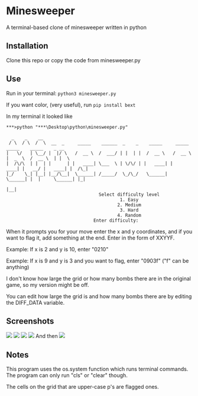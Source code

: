 # Minesweeper
A terminal-based clone of minesweeper written in python
## Installation
Clone this repo or copy the code from minesweeper.py
## Use
Run in your terminal:
```python3 minesweeper.py```

If you want color, (very useful), run
```pip install bext```

In my terminal it looked like
```
***>python "***\Desktop\python\minesweeper.py"

  _    _    __
 / \  / \  /  \  __  _     _____    ______  _    _    _____     _____    _____    _____    _ __
|   \/   | \__/ |  |/ \   /  __ \  /  ___/ | |  | |  /  __ \   /  __ \  |  _  \  /  __ \  | |  \
|  /\/\  | |  | |      | |   ____| \___  \ | \/\/ | |   ____| |   ____| |   __/ |   ____| |  /\_|
|_/    \_| |__| |__/\__|  \______| /_____/  \_/\_/   \______|  \______| |  |     \______| |_|
                                                                        |__|
                                   Select difficulty level
                                           1. Easy
                                          2. Medium
                                           3. Hard
                                          4. Random
                                 Enter difficulty:
```

When it prompts you for your move enter the x and y coordinates, and if you want to flag it, add something at the end. Enter in the form of XXYYF.

Example: If x is 2 and y is 10, enter "0210"

Example: If x is 9 and y is 3 and you want to flag, enter "0903f" ("f" can be anything)

I don't know how large the grid or how many bombs there are in the original game, so my version might be off.

You can edit how large the grid is and how many bombs there are by editing the DIFF_DATA variable.

## Screenshots

<img src="screenshots/msss1.png"/>

<img src="screenshots/msss2.png"/>

<img src="screenshots/msss3.png"/>

<img src="screenshots/msss4.png"/>
And then
<img src="screenshots/msss5.png"/>

## Notes

This program uses the os.system function which runs terminal commands. The program can only run "cls" or "clear" though.

The cells on the grid that are upper-case p's are flagged ones.
